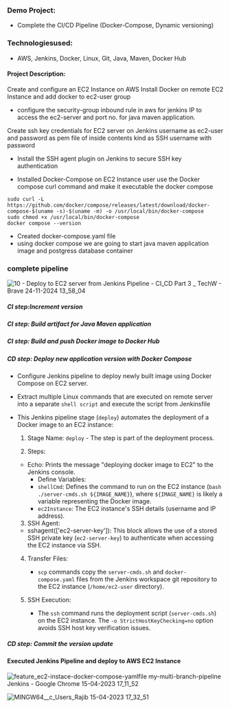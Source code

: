 ###  Demo Project:
*  Complete the CI/CD Pipeline (Docker-Compose, Dynamic versioning) 

### Technologiesused:
* AWS, Jenkins, Docker, Linux, Git, Java, Maven, Docker Hub

#### Project Description:


Create and configure an EC2 Instance on AWS
Install Docker on remote EC2 Instance and add docker to ec2-user group
* configure the security-group inbound rule in aws for jenkins IP to access the ec2-server and port no.  for java maven application.

Create ssh key credentials for EC2 server on Jenkins username as ec2-user and password as pem file of inside contents  kind as SSH username with password 
* Install the  SSH agent plugin on Jenkins to  secure SSH key authentication


* Installed Docker-Compose on EC2 Instance user use the Docker compose curl command and make it executable  the docker compose 

```
sudo curl -L https://github.com/docker/compose/releases/latest/download/docker-compose-$(uname -s)-$(uname -m) -o /usr/local/bin/docker-compose
sudo chmod +x /usr/local/bin/docker-compose
docker compose --version
```

*  Created docker-compose.yaml file
*  using docker compose we are going to start java maven application image and postgress database  container

 ### complete pipeline 

![10 - Deploy to EC2 server from Jenkins Pipeline - CI_CD Part 3 _ TechW - Brave 24-11-2024 13_58_04](https://github.com/user-attachments/assets/71fd4949-80be-474d-8adf-028a9f5102e8)

##### CI step:Increment version 
##### CI step: Build artifact for Java Maven application 
##### CI step: Build and push Docker image to Docker Hub 
##### CD step: Deploy new application version with Docker Compose
 * Configure Jenkins pipeline to deploy newly built image using Docker Compose on EC2 server.
 *  Extract multiple Linux commands that are executed on remote server into a separate ```shell script``` and execute the script from Jenkinsfile

 * This Jenkins pipeline stage (```deploy```) automates the deployment of a Docker image to an EC2 instance:
   1. Stage Name: ```deploy``` - The step is part of the deployment process.

   2. Steps:

   * Echo: Prints the message "deploying docker image to EC2" to the Jenkins console.
      * Define Variables:
      * ```shellCmd```: Defines the command to run on the EC2 instance (```bash ./server-cmds.sh ${IMAGE_NAME}```), where ```${IMAGE_NAME}``` is likely a variable representing the Docker image.
      * ```ec2Instance```: The EC2 instance's SSH details (username and IP address).
   3. SSH Agent:

   * sshagent(['ec2-server-key']): This block allows the use of a stored SSH private key (```ec2-server-key```) to authenticate when accessing the EC2 instance via SSH.
   4. Transfer Files:

        * ```scp``` commands copy the ```server-cmds.sh``` and ```docker-compose.yaml``` files from the Jenkins workspace git repository to the EC2 instance (```/home/ec2-user``` directory).
    5. SSH Execution:

        * The ```ssh``` command runs the deployment script (```server-cmds.sh```) on the EC2 instance. The ```-o StrictHostKeyChecking=no``` option avoids SSH host key verification issues.
 ##### CD step: Commit the version update

#### Executed Jenkins Pipeline and deploy to AWS EC2 Instance

![feature_ec2-instace-docker-compose-yamlfile  my-multi-branch-pipeline   Jenkins  - Google Chrome 15-04-2023 17_11_52](https://user-images.githubusercontent.com/96679708/232329639-211b817e-8641-4aee-bf96-878f11594248.png)


![MINGW64__c_Users_Rajib 15-04-2023 17_32_51](https://user-images.githubusercontent.com/96679708/232329645-77e4cfeb-ce78-4e2b-a53a-5a77ed9677b2.png)
